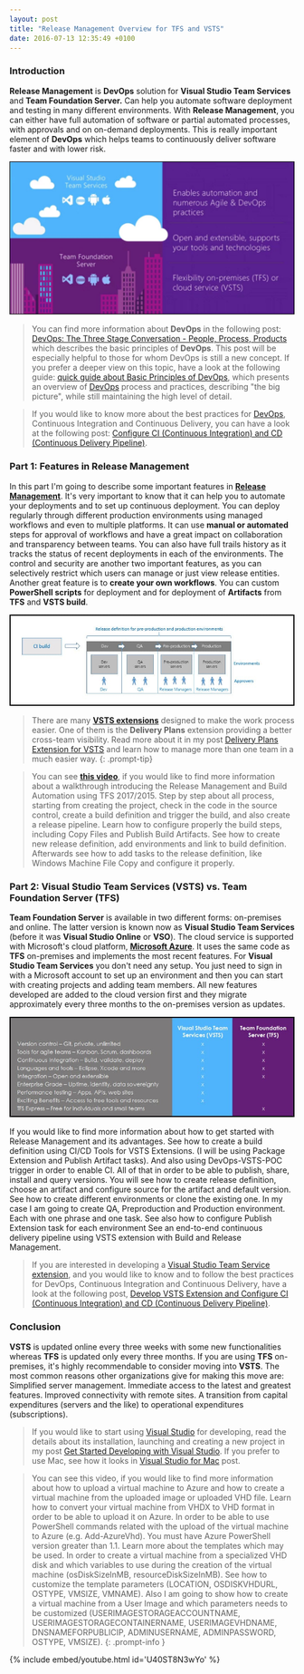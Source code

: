 ```yaml
---
layout: post
title: "Release Management Overview for TFS and VSTS"
date: 2016-07-13 12:35:49 +0100
---
```


### Introduction 

**Release Management** is **DevOps** solution for **Visual Studio Team Services** and **Team Foundation Server.** Can help you automate software deployment and testing in many different environments. With **Release Management**, you can either have full automation of software or partial automated processes, with approvals and on on-demand deployments. This is really important element of **DevOps** which helps teams to continuously deliver software faster and with lower risk.

![0-Release Management Overview for TFS and VSTS](/assets/img/2016/07/0-Release-Management-Overview-for-TFS-and-VSTS.jpg "0-Release Management Overview for TFS and VSTS")

>You can find more information about **DevOps** in the following post: [DevOps: The Three Stage Conversation - People, Process, Products](https://mohamedradwan-devops.github.io/posts/devops-the-three-stage-conversation-people-process-products/) which describes the basic principles of **DevOps**. This post will be especially helpful to those for whom DevOps is still a new concept. If you prefer a deeper view on this topic, have a look at the following guide: [quick guide about Basic Principles of DevOps](https://mohamedradwan-devops.github.io/posts/published-a-quick-guide-about-basic-principles-of-devops/), which presents an overview of [DevOps](https://www.visualstudio.com/vs/devops/) process and practices, describing "the big picture", while still maintaining the high level of detail.

>If you would like to know more about the best practices for [DevOps](https://www.visualstudio.com/team-services/devops/), Continuous Integration and Continuous Delivery, you can have a look at the following post: [Configure CI (Continuous Integration) and CD (Continuous Delivery Pipeline)](https://mohamedradwan-devops.github.io/posts/develop-vsts-extension-and-configure-ci-continuous-integration-and-cd-continuous-delivery-pipeline/).

### Part 1: Features in Release Management 

In this part I'm going to describe some important features in **[Release Management](https://www.visualstudio.com/en-us/features/release-management-vs.aspx)**. It's very important to know that it can help you to automate your deployments and to set up continuous deployment. You can deploy regularly through different production environments using managed workflows and even to multiple platforms. It can use **manual or automated** steps for approval of workflows and have a great impact on collaboration and transparency between teams. You can also have full trails history as it tracks the status of recent deployments in each of the environments. The control and security are another two important features, as you can selectively restrict which users can manage or just view release entities. Another great feature is to **create your own workflows**. You can custom **PowerShell scripts** for deployment and for deployment of **Artifacts** from **TFS** and **VSTS build**.

![1-Release definition for pre-production and production](/assets/img/2016/07/1-Release-definition-for-pre-production-and-production.jpg "1-Release definition for pre-production and production")

>There are many [**VSTS extensions**](https://marketplace.visualstudio.com/vsts) designed to make the work process easier. One of them is the **Delivery Plans** extension providing a better cross-team visibility. Read more about it in my post [Delivery Plans Extension for VSTS](https://mohamedradwan-devops.github.io/posts/delivery-plans-extension-for-vsts/) and learn how to manage more than one team in a much easier way.
{: .prompt-tip}

>You can see [**this video**](https://www.youtube.com/watch?v=vev3Czaa1pA), if you would like to find more information about a walkthrough introducing the Release Management and Build Automation using TFS 2017/2015. Step by step about all process, starting from creating the project, check in the code in the source control, create a build definition and trigger the build, and also create a release pipeline. Learn how to configure properly the build steps, including Copy Files and Publish Build Artifacts. See how to create new release definition, add environments and link to build definition. Afterwards see how to add tasks to the release definition, like Windows Machine File Copy and configure it properly.

### Part 2: Visual Studio Team Services (VSTS) vs. Team Foundation Server (TFS) 

**Team Foundation Server** is available in two different forms: on-premises and online. The latter version is known now as **Visual Studio Team Services** (before it was **Visual Studio Online** or **VSO**). The cloud service is supported with Microsoft's cloud platform, **[Microsoft Azure](https://azure.microsoft.com/en-us/)**. It uses the same code as **TFS** on-premises and implements the most recent features. For **Visual Studio Team Services** you don't need any setup. You just need to sign in with a Microsoft account to set up an environment and then you can start with creating projects and adding team members. All new features developed are added to the cloud version first and they migrate approximately every three months to the on-premises version as updates.

![2-VSTS vs. TFS](/assets/img/2016/07/2-VSTS-vs.-TFS-1.jpg "2-VSTS vs. TFS")


If you would like to find more information about how to get started with Release Management and its advantages. See how to create a build definition using CI/CD Tools for VSTS Extensions. (I will be using Package Extension and Publish Artifact tasks). And also using DevOps-VSTS-POC trigger in order to enable CI. All of that in order to be able to publish, share, install and query versions. You will see how to create release definition, choose an artifact and configure source for the artifact and default version. See how to create different environments or clone the existing one. In my case I am going to create QA, Preproduction and Production environment. Each with one phrase and one task. See also how to configure Publish Extension task for each environment See an end-to-end continuous delivery pipeline using VSTS extension with Build and Release Management.

>If you are interested in developing a [Visual Studio Team Service extension](https://docs.microsoft.com/en-us/vsts/extend/overview), and you would like to know and to follow the best practices for DevOps, Continuous Integration and Continuous Delivery, have a look at the following post, [Develop VSTS Extension and Configure CI (Continuous Integration) and CD (Continuous Delivery Pipeline)](https://mohamedradwan-devops.github.io/posts/develop-vsts-extension-and-configure-ci-continuous-integration-and-cd-continuous-delivery-pipeline/).

### Conclusion

**VSTS** is updated online every three weeks with some new functionalities whereas **TFS** is updated only every three months. If you are using **TFS** on-premises, it's highly recommendable to consider moving into **VSTS**. The most common reasons other organizations give for making this move are: Simplified server management. Immediate access to the latest and greatest features. Improved connectivity with remote sites. A transition from capital expenditures (servers and the like) to operational expenditures (subscriptions).

>If you would like to start using [Visual Studio](https://www.visualstudio.com/) for developing, read the details about its installation, launching and creating a new project in my post [Get Started Developing with Visual Studio](https://mohamedradwan-devops.github.io/posts/get-started-developing-with-visual-studio-2015/). If you prefer to use Mac, see how it looks in [Visual Studio for Mac](https://mohamedradwan-devops.github.io/posts/visual-studio-for-mac/) post.

>You can see this video, if you would like to find more information about how to upload a virtual machine to Azure and how to create a virtual machine from the uploaded image or uploaded VHD file. Learn how to convert your virtual machine from VHDX to VHD format in order to be able to upload it on Azure. In order to be able to use PowerShell commands related with the upload of the virtual machine to Azure (e.g. Add-AzureVhd). You must have Azure PowerShell version greater than 1.1. Learn more about the templates which may be used. In order to create a virtual machine from a specialized VHD disk and which variables to use during the creation of the virtual machine (osDiskSizeInMB, resourceDiskSizeInMB). See how to customize the template parameters (LOCATION, OSDISKVHDURL, OSTYPE, VMSIZE, VMNAME). Also I am going to show how to create a virtual machine from a User Image and which parameters needs to be customized (USERIMAGESTORAGEACCOUNTNAME, USERIMAGESTORAGECONTAINERNAME, USERIMAGEVHDNAME, DNSNAMEFORPUBLICIP, ADMINUSERNAME, ADMINPASSWORD, OSTYPE, VMSIZE).
{: .prompt-info }

{% include embed/youtube.html id='U40ST8N3wYo' %}
